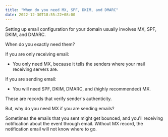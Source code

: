 ```yaml
---
title: "When do you need MX, SPF, DKIM, and DMARC"
date: 2022-12-30T18:55:22+08:00
---
```

Setting up email configuration for your domain usually involves MX, SPF, DKIM, and DMARC.

When do you exactly need them?

If you are only receiving email:

  - You only need MX, because it tells the senders where your mail receiving servers are.

If you are sending email:

  - You will need SPF, DKIM, DMARC, and (highly recommended) MX.

These are records that verify sender's authenticity.

But, why do you need MX if you are sending emails?

Sometimes the emails that you sent might get bounced, and you'll receiving notification about the event through email. Without MX record, the notification email will not know where to go.
